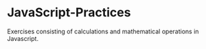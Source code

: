 # JavaScript-Practices
 Exercises consisting of calculations and mathematical operations in Javascript.
